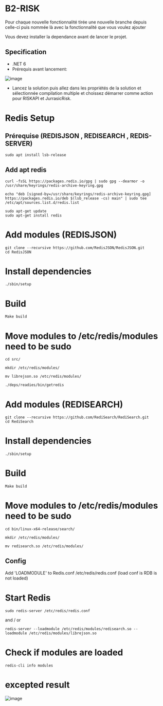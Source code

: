 # B2-RISK

Pour chaque nouvelle fonctionnalité tirée une nouvelle branche depuis celle-ci puis nommée là avec la fonctionnalité que vous voulez ajouter

Vous devez installer la dependance avant de lancer le projet.

## Specification

- .NET 6
- Prérequis avant lancement:

![image](https://user-images.githubusercontent.com/91829231/193802735-e29d8524-2eb2-48b8-ac12-8679abedfb07.png)
   
- Lancez la solution puis allez dans les propriétés de la solution et sélectionnée compilation multiple et choissez démarrer comme action pour RISKAPI et JurrasicRisk. 

# Redis Setup
## Prérequise (REDISJSON , REDISEARCH , REDIS-SERVER)
```
sudo apt install lsb-release
```
## Add apt redis
```
curl -fsSL https://packages.redis.io/gpg | sudo gpg --dearmor -o /usr/share/keyrings/redis-archive-keyring.gpg

echo "deb [signed-by=/usr/share/keyrings/redis-archive-keyring.gpg] https://packages.redis.io/deb $(lsb_release -cs) main" | sudo tee /etc/apt/sources.list.d/redis.list

sudo apt-get update
sudo apt-get install redis
```
# Add modules (REDISJSON)
```
git clone --recursive https://github.com/RedisJSON/RedisJSON.git
cd RedisJSON
```
# Install dependencies
```
./sbin/setup
```
# Build
```
Make build
```
# Move modules to /etc/redis/modules need to be sudo
```
cd src/

mkdir /etc/redis/modules/

mv librejson.so /etc/redis/modules/

./deps/readies/bin/getredis
```

# Add modules (REDISEARCH)
```
git clone --recursive https://github.com/RediSearch/RediSearch.git
cd RediSearch
```
# Install dependencies
```
./sbin/setup
```
# Build
```
Make build
```
# Move modules to /etc/redis/modules need to be sudo
```
cd bin/linux-x64-release/search/

mkdir /etc/redis/modules/

mv redisearch.so /etc/redis/modules/
```

## Config
Add 'LOADMODULE' to Redis.conf /etc/redis/redis.conf (load conf is RDB is not loaded)
# Start Redis
```
sudo redis-server /etc/redis/redis.conf

```
and / or
```
redis-server --loadmodule /etc/redis/modules/redisearch.so --loadmodule /etc/redis/modules/librejson.so
```
# Check if modules are loaded
```
redis-cli info modules
```
# excepted result 
![image](https://user-images.githubusercontent.com/91829231/209672595-00118994-b348-4a04-a6ad-ad3aa1ce8d3f.png)


